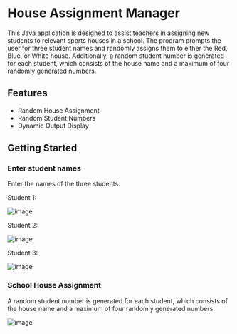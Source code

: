 # House Assignment Manager
This Java application is designed to assist teachers in assigning new students to relevant sports houses in a school. The program prompts the user for three student names and randomly assigns them to either the Red, Blue, or White house. Additionally, a random student number is generated for each student, which consists of the house name and a maximum of four randomly generated numbers.

## Features
- Random House Assignment
- Random Student Numbers
- Dynamic Output Display

## Getting Started

### Enter student names
Enter the names of the three students.

Student 1:

![image](https://github.com/basgbasg/test/assets/133644970/2ac7add2-d84b-449d-b407-5aec3f199719)

Student 2:

![image](https://github.com/basgbasg/test/assets/133644970/a23b16ff-d26a-47aa-9f96-ce3778d086de)

Student 3:

![image](https://github.com/basgbasg/test/assets/133644970/c1190aff-433a-471a-8d8e-34e3e22a62c1)



### School House Assignment
A random student number is generated for each student, which consists of the house name and a maximum of four randomly generated numbers.

![image](https://github.com/basgbasg/test/assets/133644970/4760e3ac-01e3-40e4-9483-bbb14ee2d368)

